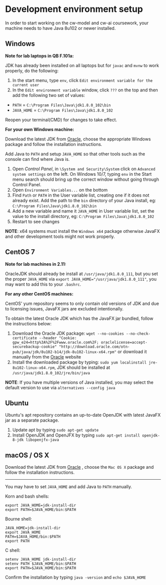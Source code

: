 # Development environment setup

In order to start working on the  cw-model and cw-ai coursework, 
your machine needs to have Java 8u102 or newer installed. 


## Windows

**Note for lab laptops in QB F.101a:**

JDK has already been installed on all laptops but for `javac` and `mvnw` to work properly, do the following:

1. In the start menu, type `env`, click `Edit environment variable for the current user`
2. In the `Edit environment variable` window, click `???` on the top and then add the following two set of values:

 * `PATH` = `C:\Program Files\Java\jdk1.8.0_102\bin`
 * `JAVA_HOME` = `C:\Program Files\Java\jdk1.8.0_102`

Reopen your terminal(CMD) for changes to take effect.

**For your own Windows machine:**

Download the latest JDK from 
[Oracle](http://www.oracle.com/technetwork/java/javase/downloads/jdk8-downloads-2133151.html),
choose the appropriate Windows package and follow the installation 
instructions.

Add Java to `PATH` and setup `JAVA_HOME` so that other tools such as 
the console can find where Java is.

 1. Open *Control Panel*, in `\System and Security\System` click 
    on `Advanced system settings` on the left. On Windows 10/7, typing
    `env` in the Start menu search should bring up the correct window
    without going through Control Panel.
 2. Open `Environment Variables...` on the bottom
 3. Find `Path` or `PATH` in the User variable list, creating one if it
    does not already exist. Add the path to the `bin` directory of 
    your Java install, eg: `C:\Program Files\Java\jdk1.8.0_102\bin`
 4. Add a new variable and name it `JAVA_HOME` in User variable list,
    set the value to the install directory, eg: 
    `C:\Program Files\Java\jdk1.8.0_102`
 5. Restart to see changes
 
  
**NOTE**: x64 systems must install the `Windows x64` package otherwise 
JavaFX and other development tools might not work properly.


## CentOS 7

**Note for lab machines in 2.11:**

OracleJDK should already be install at `/usr/java/jdk1.8.0_111`, but you set the proper `JAVA_HOME` via `export JAVA_HOME="/usr/java/jdk1.8.0_111"`, you may want to add this to your `.bashrc`.

**For any other CentOS machines:**

CentOS' yum repository seems to only contain old versions of JDK and 
due to licensing issues, JavaFX jars are excluded intentionally.

To obtain the latest Oracle JDK which has the JavaFX jar bundled, follow
the instructions below:

 1. Download the Oracle JDK package: 
    `wget --no-cookies --no-check-certificate --header "Cookie: gpw_e24=http%3A%2F%2Fwww.oracle.com%2F; oraclelicense=accept-securebackup-cookie" "http://download.oracle.com/otn-pub/java/jdk/8u102-b14/jdk-8u102-linux-x64.rpm"`
     or download it manually from the 
     [Oracle](http://www.oracle.com/technetwork/java/javase/downloads/jdk8-downloads-2133151.html)
     website
 2. Install the downloaded package by typing:
    `sudo yum localinstall jre-8u102-linux-x64.rpm`, 
    JDK should be installed at `/usr/java/jdk1.8.0_102/jre/bin/java`
 
**NOTE**: If you have multiple versions of Java installed, you may 
select the default version to use via `alternatives --config java`

## Ubuntu

Ubuntu's apt repository contains an up-to-date OpenJDK with latest 
JavaFX jar as a separate package.

 1. Update apt by typing `sudo apt-get update`
 2. Install OpenJDK and OpenJFX by typing `sudo apt-get install openjdk-8-jdk libopenjfx-java`


## macOS / OS X

Download the latest JDK from 
[Oracle](http://www.oracle.com/technetwork/java/javase/downloads/jdk8-downloads-2133151.html)
, choose the `Mac OS X` package and follow the installation instructions. 

----

You may have to set `JAVA_HOME` and add Java to `PATH` manually.

Korn and bash shells:

    export JAVA_HOME=jdk-install-dir
    export PATH=$JAVA_HOME/bin:$PATH
    
Bourne shell:

    JAVA_HOME=jdk-install-dir
    export JAVA_HOME
    PATH=$JAVA_HOME/bin:$PATH
    export PATH
    
C shell:

    setenv JAVA_HOME jdk-install-dir
    setenv PATH $JAVA_HOME/bin:$PATH
    export PATH=$JAVA_HOME/bin:$PATH

Confirm the installation by typing `java -version` and `echo $JAVA_HOME`
